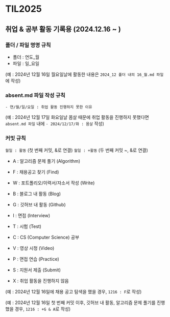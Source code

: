 # TIL2025

## 취업 & 공부 활동 기록용 (2024.12.16 ~ )

### 폴더 / 파일 명명 규칙

- 폴더 : 연도\_월
- 파일 : 일\_요일

(예 : 2024년 12월 16일 월요일날에 활동한 내용은 `2024_12 폴더 내의 16_월.md 파일`에 작성)

### absent.md 파일 작성 규칙

`- 연/월/일/요일 : 취업 활동 진행하지 못한 이유`

(예 : 2024년 12월 17일 화요일날 몸살 때문에 취업 활동을 진행하지 못했다면 `absent.md 파일` 내에 `- 2024/12/17/화 : 몸살` 작성)

### 커밋 규칙

`월일 : 활동` (첫 번째 커밋, &로 연결)
`월일 : +활동` (두 번째 커밋 ~, &로 연결)

- A : 알고리즘 문제 풀기 (Algorithm)
- F : 채용공고 찾기 (Find)
- W : 포트폴리오/이력서/자소서 작성 (Write)
- B : 블로그 내 활동 (Blog)
- G : 깃허브 내 활동 (Github)
- I : 면접 (Interview)
- T : 시험 (Test)
- C : CS (Computer Science) 공부
- V : 영상 시청 (Video)
- P : 면접 연습 (Practice)
- S : 지원서 제출 (Submit)

- X : 취업 활동을 진행하지 않음

(예 : 2024년 12월 16일에 채용 공고 탐색을 했을 경우, `1216 : F`로 작성)

(예 : 2024년 12월 16일 첫 번째 커밋 이후, 깃허브 내 활동, 알고리즘 문제 풀기를 진행했을 경우, `1216 : +G & A`로 작성)
